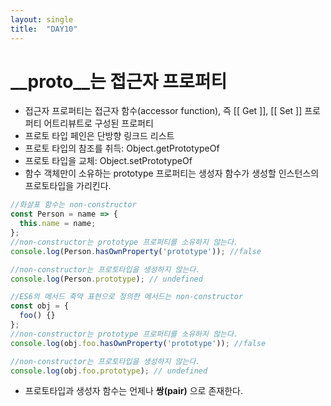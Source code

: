 ```yaml
---
layout: single
title:  "DAY10"
---
```


# __proto__는 접근자 프로퍼티

- 접근자 프로퍼티는 접근자 함수(accessor function), 즉 [[ Get ]], [[ Set ]] 프로퍼티 어트리뷰트로 구성된 프로퍼티
- 프로토 타입 페인은 단방향 링크드 리스트
- 프로토 타입의 참조를 취득: Object.getPrototypeOf
- 프로토 타입을 교체: Object.setPrototypeOf
- 함수 객체만이 소유하는 prototype 프로퍼티는 생성자 함수가 생성할 인스턴스의 프로토타입을 가리킨다. 

```js
//화살표 함수는 non-constructor
const Person = name => {
  this.name = name;
};
//non-constructor는 prototype 프로퍼티를 소유하지 않는다.
console.log(Person.hasOwnProperty('prototype')); //false

//non-constructor는 프로토타입을 생성하지 않는다.
console.log(Person.prototype); // undefined

//ES6의 메서드 축약 표현으로 정의한 메서드는 non-constructor
const obj = {
  foo() {}
};
//non-constructor는 prototype 프로퍼티를 소유하지 않는다.
console.log(obj.foo.hasOwnProperty('prototype')); //false

//non-constructor는 프로토타입을 생성하지 않는다.
console.log(obj.foo.prototype); // undefined
```

- 프로토타입과 생성자 함수는 언제나 **쌍(pair)** 으로 존재한다.
